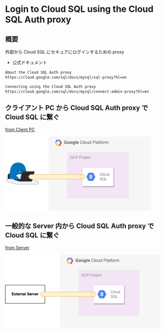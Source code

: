 # Login to Cloud SQL using the Cloud SQL Auth proxy

## 概要

外部から Cloud SQL にセキュアにログインするための proxy

+ 公式ドキュメント

```
About the Cloud SQL Auth proxy
https://cloud.google.com/sql/docs/mysql/sql-proxy?hl=en
```
```
Connecting using the Cloud SQL Auth proxy
https://cloud.google.com/sql/docs/mysql/connect-admin-proxy?hl=en
```


## クライアント PC から Cloud SQL Auth proxy で Cloud SQL に繋ぐ

[from Client PC](./client-pc/)

![](./client-pc/01.png)

## 一般的な Server 内から Cloud SQL Auth proxy で Cloud SQL に繋ぐ

[from Server](./server/)

![](./server/01.png)
